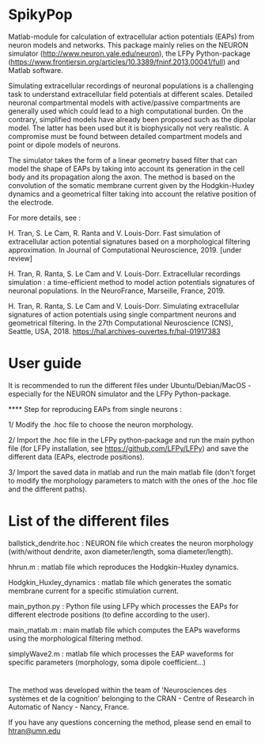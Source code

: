 # SpikyPop 
 Matlab-module for calculation of extracellular action potentials (EAPs) from neuron models and networks. This package mainly relies on the NEURON simulator (http://www.neuron.yale.edu/neuron), the LFPy Python-package (https://www.frontiersin.org/articles/10.3389/fninf.2013.00041/full) and Matlab software.
 
Simulating extracellular recordings of neuronal populations is a challenging task to understand extracellular field potentials at different scales. Detailed neuronal compartmental models with active/passive compartments are generally used which could lead to a high computational burden. On the contrary, simplified models have already been proposed such as the dipolar model. The latter has been used but it is biophysically not very realistic. A compromise must be found between detailed compartment models and point or dipole models of neurons.

 The simulator takes the form of a linear geometry based filter that can model the shape of EAPs by taking into account its generation in the cell body and its propagation along the axon. The method is based on the convolution of the somatic membrane current given by the Hodgkin-Huxley dynamics and a geometrical filter taking into account the relative position of the electrode. 
 
 
 For more details, see :
 
 H. Tran, S. Le Cam, R. Ranta and V. Louis-Dorr. Fast simulation of extracellular action potential signatures based on a morphological filtering approximation. In Journal of Computational Neuroscience, 2019. [under review]
 
 H. Tran, R. Ranta, S. Le Cam and V. Louis-Dorr. Extracellular recordings simulation : a time-efficient method to model action potentials signatures of neuronal populations. In the NeuroFrance, Marseille, France, 2019.
   
 H. Tran, R. Ranta, S. Le Cam and V. Louis-Dorr. Simulating extracellular signatures of action potentials using single compartment neurons and geometrical filtering. In the 27th Computational Neuroscience (CNS), Seattle, USA, 2018.
 https://hal.archives-ouvertes.fr/hal-01917383

# User guide 

It is recommended to run the different files under Ubuntu/Debian/MacOS - especially for the NEURON simulator and the LFPy Python-package.

**** Step for reproducing EAPs from single neurons :

1/ Modify the .hoc file to choose the neuron morphology.

2/ Import the .hoc file in the LFPy python-package and run the main python file (for LFPy installation, see https://github.com/LFPy/LFPy) and save the different data (EAPs, electrode positions).

3/ Import the saved data in matlab and run the main matlab file (don't forget to modify the morphology parameters to match with the ones of the .hoc file and the different paths).



# List of the different files 

ballstick_dendrite.hoc : NEURON file which creates the neuron morphology (with/without dendrite, axon diameter/length, soma diameter/length).

hhrun.m : matlab file which reproduces the Hodgkin-Huxley dynamics.

Hodgkin_Huxley_dynamics : matlab file which generates the somatic membrane current for a specific stimulation current. 

main_python.py : Python file using LFPy which processes the EAPs for different electrode positions (to define according to the user).

main_matlab.m : main matlab file which computes the EAPs waveforms using the morphological filtering method.

simplyWave2.m : matlab file which processes the EAP waveforms for specific parameters (morphology, soma dipole coefficient...)

#

The method was developed within the team of 'Neurosciences des systèmes et de la cognition' belonging to the CRAN - Centre of Research in Automatic of Nancy - Nancy, France.

If you have any questions concerning the method, please send en email to htran@umn.edu
